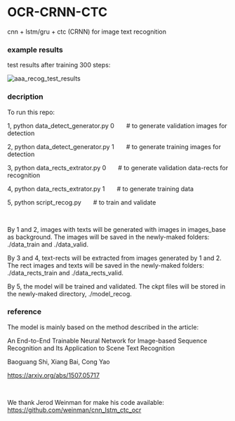 # OCR-CRNN-CTC

cnn + lstm/gru + ctc (CRNN) for image text recognition


### example results
  
  
test results after training 300 steps:
 
![aaa_recog_test_results](https://github.com/Li-Ming-Fan/OCR-CRNN-CTC/blob/master/aaa_recog_test_results/recog_results_300.PNG?raw=true)
  
  
### decription
  
To run this repo:

1, python data_detect_generator.py 0     &nbsp; &nbsp; &nbsp;     # to generate validation images for detection
  
2, python data_detect_generator.py 1     &nbsp; &nbsp; &nbsp;    # to generate training images for detection
  
3, python data_rects_extrator.py 0     &nbsp; &nbsp; &nbsp;     # to generate validation data-rects for recognition
  
4, python data_rects_extrator.py 1     &nbsp; &nbsp; &nbsp;    # to generate training data
  
5, python script_recog.py      &nbsp; &nbsp; &nbsp;     # to train and validate
  
</br>

By 1 and 2, images with texts will be generated with images in images_base as background. The images will be saved in the newly-maked folders: ./data_train and ./data_valid.

By 3 and 4, text-rects will be extracted from images generated by 1 and 2. The rect images and texts will be saved in the newly-maked folders: ./data_rects_train and ./data_rects_valid.

By 5, the model will be trained and validated. The ckpt files will be stored in the newly-maked directory, ./model_recog.
  


### reference

The model is mainly based on the method described in the article:
  
An End-to-End Trainable Neural Network for Image-based Sequence Recognition and Its Application to Scene Text Recognition
  
Baoguang Shi, Xiang Bai, Cong Yao
  
https://arxiv.org/abs/1507.05717
  
  
</br>
  
We thank Jerod Weinman for make his code available: https://github.com/weinman/cnn_lstm_ctc_ocr



